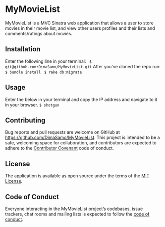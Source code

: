 # MyMovieList

MyMovieList is a MVC Sinatra web application that allows a user to store movies in their movie list, and view other users profiles and their lists and comments/ratings about movies.

## Installation
  Enter the following line in your terminal:
   ` $ git@github.com:DimaSamo/MyMovieList.git`
  After you've cloned the repo run:
   ` $ bundle install`
   ` $ rake db:migrate`
## Usage

  Enter the below in your terminal and copy the IP address and navigate to it in your browser.
    `$ shotgun`

## Contributing

Bug reports and pull requests are welcome on GitHub at https://github.com/DimaSamo/MyMovieList. This project is intended to be a safe, welcoming space for collaboration, and contributors are expected to adhere to the [Contributor Covenant](http://contributor-covenant.org) code of conduct.

## License

The application is available as open source under the terms of the [MIT License](https://opensource.org/licenses/MIT).

## Code of Conduct

Everyone interacting in the MyMovieList project’s codebases, issue trackers, chat rooms and mailing lists is expected to follow the [code of conduct](https://github.com/DimaSamo/lol_champions/blob/master/CODE_OF_CONDUCT.md).
